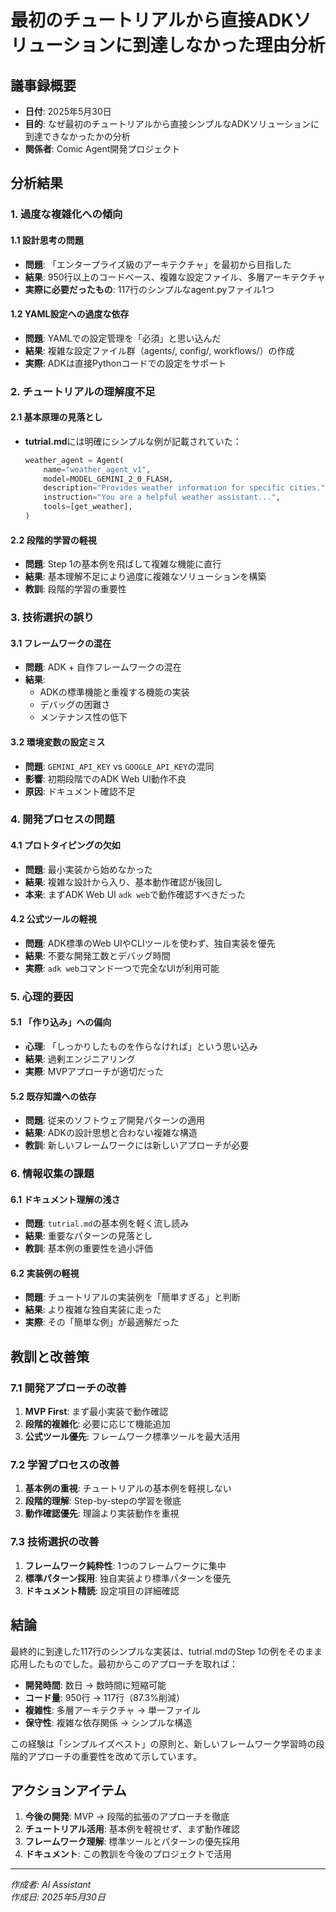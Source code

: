 # 最初のチュートリアルから直接ADKソリューションに到達しなかった理由分析

## 議事録概要
- **日付**: 2025年5月30日
- **目的**: なぜ最初のチュートリアルから直接シンプルなADKソリューションに到達できなかったかの分析
- **関係者**: Comic Agent開発プロジェクト

## 分析結果

### 1. 過度な複雑化への傾向

#### 1.1 設計思考の問題
- **問題**: 「エンタープライズ級のアーキテクチャ」を最初から目指した
- **結果**: 950行以上のコードベース、複雑な設定ファイル、多層アーキテクチャ
- **実際に必要だったもの**: 117行のシンプルなagent.pyファイル1つ

#### 1.2 YAML設定への過度な依存
- **問題**: YAMLでの設定管理を「必須」と思い込んだ
- **結果**: 複雑な設定ファイル群（agents/, config/, workflows/）の作成
- **実際**: ADKは直接Pythonコードでの設定をサポート

### 2. チュートリアルの理解度不足

#### 2.1 基本原理の見落とし
- **tutrial.md**には明確にシンプルな例が記載されていた：
  ```python
  weather_agent = Agent(
      name="weather_agent_v1",
      model=MODEL_GEMINI_2_0_FLASH,
      description="Provides weather information for specific cities.",
      instruction="You are a helpful weather assistant...",
      tools=[get_weather],
  )
  ```

#### 2.2 段階的学習の軽視
- **問題**: Step 1の基本例を飛ばして複雑な機能に直行
- **結果**: 基本理解不足により過度に複雑なソリューションを構築
- **教訓**: 段階的学習の重要性

### 3. 技術選択の誤り

#### 3.1 フレームワークの混在
- **問題**: ADK + 自作フレームワークの混在
- **結果**: 
  - ADKの標準機能と重複する機能の実装
  - デバッグの困難さ
  - メンテナンス性の低下

#### 3.2 環境変数の設定ミス
- **問題**: `GEMINI_API_KEY` vs `GOOGLE_API_KEY`の混同
- **影響**: 初期段階でのADK Web UI動作不良
- **原因**: ドキュメント確認不足

### 4. 開発プロセスの問題

#### 4.1 プロトタイピングの欠如
- **問題**: 最小実装から始めなかった
- **結果**: 複雑な設計から入り、基本動作確認が後回し
- **本来**: まずADK Web UI `adk web`で動作確認すべきだった

#### 4.2 公式ツールの軽視
- **問題**: ADK標準のWeb UIやCLIツールを使わず、独自実装を優先
- **結果**: 不要な開発工数とデバッグ時間
- **実際**: `adk web`コマンド一つで完全なUIが利用可能

### 5. 心理的要因

#### 5.1 「作り込み」への偏向
- **心理**: 「しっかりしたものを作らなければ」という思い込み
- **結果**: 過剰エンジニアリング
- **実際**: MVPアプローチが適切だった

#### 5.2 既存知識への依存
- **問題**: 従来のソフトウェア開発パターンの適用
- **結果**: ADKの設計思想と合わない複雑な構造
- **教訓**: 新しいフレームワークには新しいアプローチが必要

### 6. 情報収集の課題

#### 6.1 ドキュメント理解の浅さ
- **問題**: `tutrial.md`の基本例を軽く流し読み
- **結果**: 重要なパターンの見落とし
- **教訓**: 基本例の重要性を過小評価

#### 6.2 実装例の軽視
- **問題**: チュートリアルの実装例を「簡単すぎる」と判断
- **結果**: より複雑な独自実装に走った
- **実際**: その「簡単な例」が最適解だった

## 教訓と改善策

### 7.1 開発アプローチの改善
1. **MVP First**: まず最小実装で動作確認
2. **段階的複雑化**: 必要に応じて機能追加
3. **公式ツール優先**: フレームワーク標準ツールを最大活用

### 7.2 学習プロセスの改善
1. **基本例の重視**: チュートリアルの基本例を軽視しない
2. **段階的理解**: Step-by-stepの学習を徹底
3. **動作確認優先**: 理論より実装動作を重視

### 7.3 技術選択の改善
1. **フレームワーク純粋性**: 1つのフレームワークに集中
2. **標準パターン採用**: 独自実装より標準パターンを優先
3. **ドキュメント精読**: 設定項目の詳細確認

## 結論

最終的に到達した117行のシンプルな実装は、tutrial.mdのStep 1の例をそのまま応用したものでした。最初からこのアプローチを取れば：

- **開発時間**: 数日 → 数時間に短縮可能
- **コード量**: 950行 → 117行（87.3%削減）
- **複雑性**: 多層アーキテクチャ → 単一ファイル
- **保守性**: 複雑な依存関係 → シンプルな構造

この経験は「シンプルイズベスト」の原則と、新しいフレームワーク学習時の段階的アプローチの重要性を改めて示しています。

## アクションアイテム

1. **今後の開発**: MVP → 段階的拡張のアプローチを徹底
2. **チュートリアル活用**: 基本例を軽視せず、まず動作確認
3. **フレームワーク理解**: 標準ツールとパターンの優先採用
4. **ドキュメント**: この教訓を今後のプロジェクトで活用

---
*作成者: AI Assistant*  
*作成日: 2025年5月30日*
